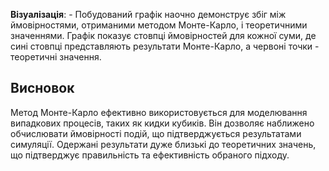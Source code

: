 **Візуалізація**:
    - Побудований графік наочно демонструє збіг між ймовірностями, отриманими методом Монте-Карло, і теоретичними значеннями. Графік показує стовпці ймовірностей для кожної суми, де сині стовпці представляють результати Монте-Карло, а червоні точки - теоретичні значення.

## Висновок
Метод Монте-Карло ефективно використовується для моделювання випадкових процесів, таких як кидки кубиків. Він дозволяє наближено обчислювати ймовірності подій, що підтверджується результатами симуляції. Одержані результати дуже близькі до теоретичних значень, що підтверджує правильність та ефективність обраного підходу.
